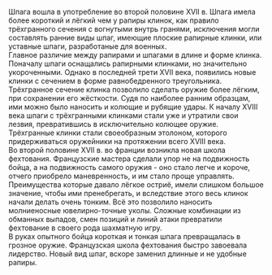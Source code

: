 Шпага вошла в употребление во второй половине XVII в. Шпага имела более короткий и лёгкий чем у рапиры клинок, как правило трёхгранного сечения с вогнутыми внутрь гранями, исключения могли составлять ранние виды шпаг, имеющие плоские рапирные клинки, или уставные шпаги, разработаные для военных.<br>
Главное различие между рапирами и шпагами в длине и форме клинка. Поначалу шпаги оснащались рапирными клинками, но значительно укороченными. Однако в последней трети XVII века, появились новые клинки с сечением в форме равнобедренного треугольника. Трёхгранное сечение клинка позволило сделать оружие более лёгким, при сохранении его жёсткости. Судя по наиболее ранним образцам, ими можно было наносить и колющие и рубящие удары. К началу XVIII века шпаги с трёхгранными клинками стали уже и утратили свои лезвия, превратившись в исключительно колющее оружие. Трёхгранные клинки стали своеобразным этолоном, которого придерживаться оружейники на протяжении всего XVIII века.<br>
Во второй половине XVII в. во франции возникла новая школа фехтования. Французские мастера сделали упор не на подвижность бойца, а на подвижность самого оружия - оно стало легче и короче, отчего приобрело маневренность, и им стало проще управлять. Преимущества которые давало лёгкое остриё, имели слишком большое значение, чтобы ими пренебрегать, и вследствие этого весь клинок начали делать очень тонким. Всё это позволило наносить молниеносные ювелирно-точные уколы. Сложные комбинации из обманных выпадов, смен позиций и линий атаки превратили фехтование в своего рода шахматную игру.<br>
В руках опытного бойца короткая и тонкая шпага превращалась в грозное оружие. Французская школа фехтования быстро завоевала лидерство. Новый вид шпаг, вскоре заменил длинные и не удобные рапиры.